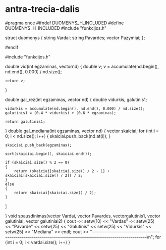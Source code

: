 # antra-trecia-dalis

#pragma once 
#ifndef DUOMENYS_H_INCLUDED
#define DUOMENYS_H_INCLUDED
#include "funkcijos.h"

struct duomenys
{
    string Vardai;
    string Pavardes;
    vector<string> Pazymiai;
};

#endif

#include "funkcijos.h"

double vid(int egzaminas, vector<int>nd)
{
    double v;
    v = accumulate(nd.begin(), nd.end(), 0.000) / nd.size();

    return v;
}

double gal_rez(int egzaminas, vector<int> nd)
{
    double vidurkis, galutinis1;

    vidurkis = accumulate(nd.begin(), nd.end(), 0.000) / nd.size();
    galutinis1 = (0.4 * vidurkis) + (0.6 * egzaminas);

    return galutinis1;
}
double gal_mediana(int egzaminas, vector<int> nd)
{
    vector<double> skaiciai;
    for (int i = 0; i < nd.size(); i++) {
        skaiciai.push_back(nd.at(i));
    }

    skaiciai.push_back(egzaminas);

    sort(skaiciai.begin(), skaiciai.end()); 

    if (skaiciai.size() % 2 == 0)
    {
        return (skaiciai[skaiciai.size() / 2 - 1] + skaiciai[skaiciai.size() / 2]) / 2;
    }
    else
    {
        return skaiciai[skaiciai.size() / 2];
    }
]

}
void spausdinimas(vector<string> Vardai, vector<string> Pavardes, vector<double>galutinis1, vector<double> galutiniai, vector<double> galutiniai2)
{
    cout << setw(10) << "Vardas" << setw(25) << "Pavarde" << setw(25) << "Galutinis" << setw(25) << "Vidurkis" << setw(25) << "Mediana" << endl;
    cout << "---------------------------------------------------------------------------------------------------------\n";
    for (int i = 0; i < vardai.size(); i++) 
   }














